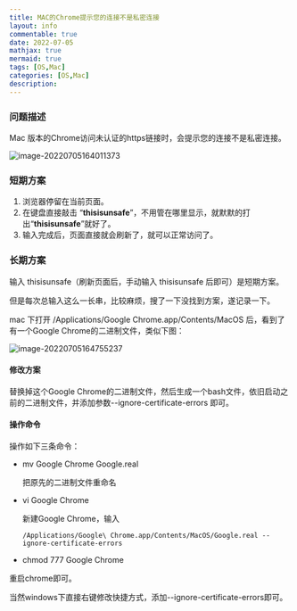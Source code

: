 ```yaml
---
title: MAC的Chrome提示您的连接不是私密连接
layout: info
commentable: true
date: 2022-07-05
mathjax: true
mermaid: true
tags: [OS,Mac]
categories: [OS,Mac]
description:
---
```

### 问题描述

Mac 版本的Chrome访问未认证的https链接时，会提示您的连接不是私密连接。

<!--more-->

![image-20220705164011373](/images/2022/07/image-20220705164011373.png)

### 短期方案

1. 浏览器停留在当前页面。
2. 在键盘直接敲击 “**thisisunsafe**”，不用管在哪里显示，就默默的打出“**thisisunsafe**”就好了。
3. 输入完成后，页面直接就会刷新了，就可以正常访问了。

### 长期方案

输入 thisisunsafe（刷新页面后，手动输入 thisisunsafe 后即可）是短期方案。

但是每次总输入这么一长串，比较麻烦，搜了一下没找到方案，遂记录一下。

mac 下打开 /Applications/Google Chrome.app/Contents/MacOS 后，看到了有一个Google Chrome的二进制文件，类似下图：

![image-20220705164755237](/images/2022/07/image-20220705164755237.png)

#### 修改方案

替换掉这个Google Chrome的二进制文件，然后生成一个bash文件，依旧启动之前的二进制文件，并添加参数--ignore-certificate-errors 即可。

#### 操作命令

操作如下三条命令：

- mv Google Chrome Google.real

  把原先的二进制文件重命名
- vi Google Chrome

  新建Google Chrome，输入

  ```
  /Applications/Google\ Chrome.app/Contents/MacOS/Google.real --ignore-certificate-errors
  ```
- chmod 777 Google Chrome

重启chrome即可。

当然windows下直接右键修改快捷方式，添加--ignore-certificate-errors即可。
